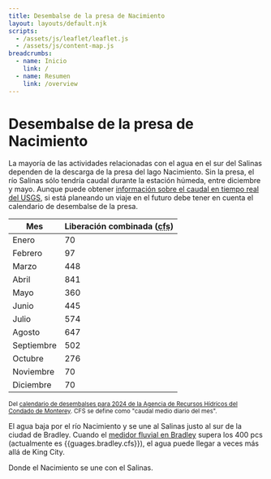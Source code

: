 ```yaml
---
title: Desembalse de la presa de Nacimiento
layout: layouts/default.njk
scripts:
  - /assets/js/leaflet/leaflet.js
  - /assets/js/content-map.js
breadcrumbs:
  - name: Inicio
    link: /
  - name: Resumen
    link: /overview
---
```


# Desembalse de la presa de Nacimiento

La mayoría de las actividades relacionadas con el agua en el sur del Salinas dependen de la descarga de la presa del lago Nacimiento. Sin la presa, el río Salinas sólo tendría caudal durante la estación húmeda, entre diciembre y mayo. Aunque puede obtener [información sobre el caudal en tiempo real del USGS](https://waterdata.usgs.gov/nwis/uv?site_no=11150500), si está planeando un viaje en el futuro debe tener en cuenta el calendario de desembalse de la presa.

| Mes        | Liberación combinada (<abbr title="Pies cúbicos por segundo">cfs</abbr>) |
| ---------- | ------------------------------------------------------------------------ |
| Enero      | 70                                                                       |
| Febrero    | 97                                                                       |
| Marzo      | 448                                                                      |
| Abril      | 841                                                                      |
| Mayo       | 360                                                                      |
| Junio      | 445                                                                      |
| Julio      | 574                                                                      |
| Agosto     | 647                                                                      |
| Septiembre | 502                                                                      |
| Octubre    | 276                                                                      |
| Noviembre  | 70                                                                       |
| Diciembre  | 70                                                                       |

<small>Del [calendario de desembalses para 2024 de la Agencia de Recursos Hídricos del Condado de Monterey](https://www.countyofmonterey.gov/home/showpublisheddocument/121560). CFS se define como "caudal medio diario del mes".</small>

El agua baja por el río Nacimiento y se une al Salinas justo al sur de la ciudad de Bradley. Cuando el [medidor fluvial en Bradley](https://waterdata.usgs.gov/nwis/uv?site_no=11150500) supera los 400 pcs (actualmente es {{guages.bradley.cfs}}), el agua puede llegar a veces más allá de King City.

<div class="map medium bordered">
  <div id="map" data-lat="35.832921" data-lon="-120.756226" data-zoom="11"></div>
  <p class="note"> Donde el Nacimiento se une con el Salinas.</p>
</div>

